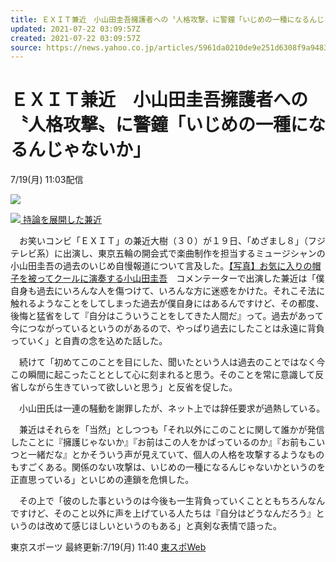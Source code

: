 ```yaml
---
title: ＥＸＩＴ兼近　小山田圭吾擁護者への〝人格攻撃〟に警鐘「いじめの一種になるんじゃないか」（東スポWeb）
updated: 2021-07-22 03:09:57Z
created: 2021-07-22 03:09:57Z
source: https://news.yahoo.co.jp/articles/5961da0210de9e251d6308f9a948308c8a04bf61
---
```


# ＥＸＩＴ兼近　小山田圭吾擁護者への〝人格攻撃〟に警鐘「いじめの一種になるんじゃないか」

7/19(月) 11:03配信

[![](https://s.yimg.jp/images/news/cobranding/tospoweb.gif)](https://www.tokyo-sports.co.jp/)

[![](https://amd-pctr.c.yimg.jp/r/iwiz-amd/20210719-03438420-tospoweb-000-7-view.jpg?w=598&h=640&q=90&exp=10800&pri=l) 持論を展開した兼近](https://news.yahoo.co.jp/articles/5961da0210de9e251d6308f9a948308c8a04bf61/images/000)

　お笑いコンビ「ＥＸＩＴ」の兼近大樹（３０）が１９日、「めざまし８」（フジテレビ系）に出演し、東京五輪の開会式で楽曲制作を担当するミュージシャンの小山田圭吾の過去のいじめ自慢報道について言及した。[【写真】お気に入りの帽子を被ってクールに演奏する小山田圭吾](https://www.tokyo-sports.co.jp/special/photo/3435375/)　コメンテーターで出演した兼近は「僕自身も過去にいろんな人を傷つけて、いろんな方に迷惑をかけた。それこそ法に触れるようなことをしてしまった過去が僕自身にはあるんですけど、その都度、後悔と猛省をして『自分はこういうことをしてきた人間だ』って。過去があって今につながっているというのがあるので、やっぱり過去にしたことは永遠に背負っていく」と自責の念を込めた話した。

　続けて「初めてこのことを目にした、聞いたという人は過去のことではなく今この瞬間に起こったこととして心に刻まれると思う。そのことを常に意識して反省しながら生きていって欲しいと思う」と反省を促した。

　小山田氏は一連の騒動を謝罪したが、ネット上では辞任要求が過熱している。

　兼近はそれらを「当然」としつつも「それ以外にこのことに関して誰かが発信したことに『擁護じゃないか』『お前はこの人をかばっているのか』『お前もこいつと一緒だな』とかそういう声が見えていて、個人の人格を攻撃するようなものもすごくある。関係のない攻撃は、いじめの一種になるんじゃないかというのを正直思っている」といじめの連鎖を危惧した。

　その上で「彼のした事というのは今後も一生背負っていくことともちろんなんですけど、そのこと以外に声を上げている人たちは『自分はどうなんだろう』というのは改めて感じほしいというのもある」と真剣な表情で語った。

東京スポーツ
最終更新:7/19(月) 11:40
[東スポWeb](https://news.yahoo.co.jp/media/tospoweb)
